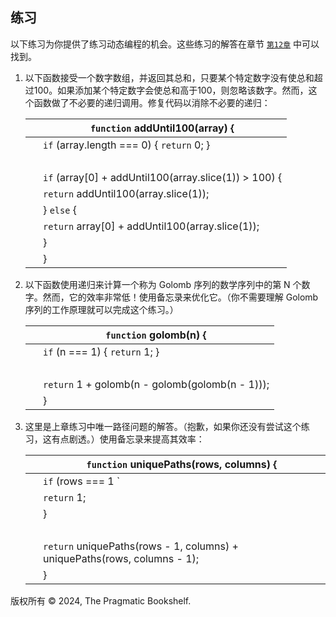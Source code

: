 ## 练习

以下练习为你提供了练习动态编程的机会。这些练习的解答在章节 [`第12章`](f_0217.xhtml#dynamic.programming.solutions) 中可以找到。

1.  以下函数接受一个数字数组，并返回其总和，只要某个特定数字没有使总和超过100。如果添加某个特定数字会使总和高于100，则忽略该数字。然而，这个函数做了不必要的递归调用。修复代码以消除不必要的递归：

    | ​  | `function` addUntil100(array) { |
    | --- | --- |
    | ​  | `if` (array.length === 0) { `return` 0; } |
    | ​  |  |
    | ​  | `if` (array[0] + addUntil100(array.slice(1)) > 100) { |
    | ​  | `return` addUntil100(array.slice(1)); |
    | ​  | } `else` { |
    | ​  | `return` array[0] + addUntil100(array.slice(1)); |
    | ​  | } |
    | ​  | } |

1.  以下函数使用递归来计算一个称为 Golomb 序列的数学序列中的第 N 个数字。然而，它的效率非常低！使用备忘录来优化它。（你不需要理解 Golomb 序列的工作原理就可以完成这个练习。）

    | ​  | `function` golomb(n) { |
    | --- | --- |
    | ​  | `if` (n === 1) { `return` 1; } |
    | ​  |  |
    | ​  | `return` 1 + golomb(n - golomb(golomb(n - 1))); |
    | ​  | } |

1.  这里是上章练习中唯一路径问题的解答。（抱歉，如果你还没有尝试这个练习，这有点剧透。）使用备忘录来提高其效率：

    | ​  | `function` uniquePaths(rows, columns) { |
    | --- | --- |
    | ​  | `if` (rows === 1 ` | | ` columns === 1) { |
    | ​  | `return` 1; |
    | ​  | } |
    | ​  |  |
    | ​  | `return` uniquePaths(rows - 1, columns) + uniquePaths(rows, columns - 1); |
    | ​  | } |

版权所有 © 2024, The Pragmatic Bookshelf.
